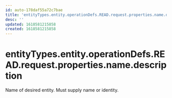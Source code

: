 ```yaml
---
id: auto-178daf55a72c7bae
title: 'entityTypes.entity.operationDefs.READ.request.properties.name.description'
desc: ''
updated: 1618581215858
created: 1618581215858
---
```

# entityTypes.entity.operationDefs.READ.request.properties.name.description

Name of desired entity. Must supply name or identity.
